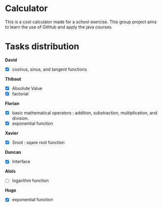 # Calculator
This is a cool calculator made for a school exercise.
This group project aims to learn the use of GitHub and apply the java courses.

# Tasks distribution

**David**
- [x] cosinus, sinus, and tangent functions 

**Thibaut**
- [x] Absolute Value 
- [x] factorial

**Florian**
- [x] basic mathematical operators : addition, substraction, multiplication, and division.
- [x] exponential function

**Xavier**
- [x] Sroot : sqare root function

**Duncan**
- [x] Interface

**Aloïs**
- [ ] logarithm function

**Hugo**
- [x] exponential function
